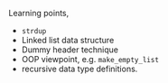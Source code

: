 Learning points,

- `strdup`
- Linked list data structure
- Dummy header technique
- OOP viewpoint, e.g. `make_empty_list`
- recursive data type definitions.

